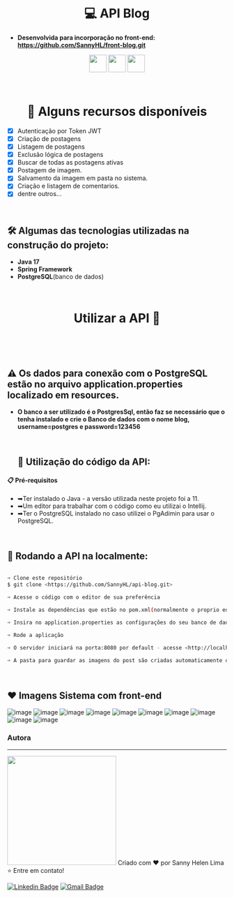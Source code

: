 <h1 align="center">💻 API Blog</h1>

- <b>Desenvolvida para incorporação no front-end: <https://github.com/SannyHL/front-blog.git></b> 

<div align="center"><img src="https://cdn.jsdelivr.net/gh/devicons/devicon/icons/java/java-original-wordmark.svg" height="40px"/>
<img src="https://cdn.jsdelivr.net/gh/devicons/devicon/icons/spring/spring-original.svg" height="40px"/>
<img src="https://cdn.jsdelivr.net/gh/devicons/devicon/icons/postgresql/postgresql-plain.svg" height="40px"/></div>

<br><h1 align="center">🎁 Alguns recursos disponíveis</h1>

- [x] Autenticação por Token JWT
- [x] Criação de postagens
- [X] Listagem de postagens
- [X] Exclusão lógica de postagens
- [X] Buscar de todas as postagens ativas
- [x] Postagem de imagem.
- [x] Salvamento da imagem em pasta no sistema.
- [X] Criação e listagem de comentarios.
- [X] dentre outros...

<br><h2>🛠 Algumas das tecnologias utilizadas na construção do projeto:</h2>

- <b>Java 17</b> 
- <b>Spring Framework</b>
- <b>PostgreSQL</b>(banco de dados)


<br><h1 align="center">Utilizar a API 📗</h1><br>

<br><h2>⚠ Os dados para conexão com o PostgreSQL estão no arquivo application.properties localizado em resources.</h2>
- <b>O banco a ser utilizado é o PostgresSql, então faz se necessário que o tenha instalado e crie o Banco de dados com o nome blog, username=postgres e password=123456</b>

  <br><h2>🔧 Utilização do código da API:</h2>


<h4>📋 Pré-requisitos</h4>

- ➡Ter instalado o Java - a versão utilizada neste projeto foi a 11.
- ➡Um editor para trabalhar com o código como eu utilizai o Intellij.
- ➡Ter o PostgreSQL instalado no caso utilizei o PgAdimin para usar o PostgreSQL.


<br><h2>🎲 Rodando a API na localmente:</h2>

```bash

➩ Clone este repositório
$ git clone <https://github.com/SannyHL/api-blog.git>

➩ Acesse o código com o editor de sua preferência

➩ Instale as dependências que estão no pom.xml(normalmente o proprio editor instala as dependências)

➩ Insira no application.properties as configurações do seu banco de dados

➩ Rode a aplicação

➩ O servidor iniciará na porta:8080 por default - acesse <http://localhost:8080>

➩ A pasta para guardar as imagens do post são criadas automaticamente dentro da pasta do usuário do sistema.

```

<br><h2>❤️ Imagens Sistema com front-end</h2>

![image](https://github.com/SannyHL/api-blog/assets/104280692/dc803239-727c-44b3-b3f2-e693bf5078d7)
![image](https://github.com/SannyHL/api-blog/assets/104280692/cd81937e-8fa0-41a0-bbea-b32d3dd6b1d1)
![image](https://github.com/SannyHL/api-blog/assets/104280692/617c7714-8426-4b8e-b85c-68557e22bbd5)
![image](https://github.com/SannyHL/api-blog/assets/104280692/7319386a-c81b-43b3-8a69-46bb900c6961)
![image](https://github.com/SannyHL/api-blog/assets/104280692/84c1039b-eb44-4c8c-beb8-d9716dd9c07d)
![image](https://github.com/SannyHL/api-blog/assets/104280692/335b13e2-48a0-41a5-be75-fdc67a2f3133)
![image](https://github.com/SannyHL/api-blog/assets/104280692/f920945e-b836-4348-b27e-788a4f46d2d9)
![image](https://github.com/SannyHL/api-blog/assets/104280692/68026564-7b24-48d1-ad54-343665d560ff)
![image](https://github.com/SannyHL/api-blog/assets/104280692/bb2b0b03-1e44-4871-b048-2746b0f5e429)
![image](https://github.com/SannyHL/api-blog/assets/104280692/109d40f7-af27-47a2-876a-780f6fbec8bf)

### Autora
---

<img src="https://user-images.githubusercontent.com/104280692/194205159-83b3bca2-3f59-40cd-b909-9bb0b8e40825.png" width="250px;" alt=""/>
Criado com ❤️ por Sanny Helen Lima <br>
⭐ Entre em contato!
<br>


[![Linkedin Badge](https://img.shields.io/badge/-SannyHL-blue?style=flat-square&logo=Linkedin&logoColor=white&link=https://www.linkedin.com/in/sannyhelenlima/)](https://www.linkedin.com/in/sannyhelenlima) 
[![Gmail Badge](https://img.shields.io/badge/-sannyhelenlima@gmail.com-c14438?style=flat-square&logo=Gmail&logoColor=white&link=mailto:sannyhelenlima@gmail.com)](mailto:sannyhelenlima@gmail.com)

